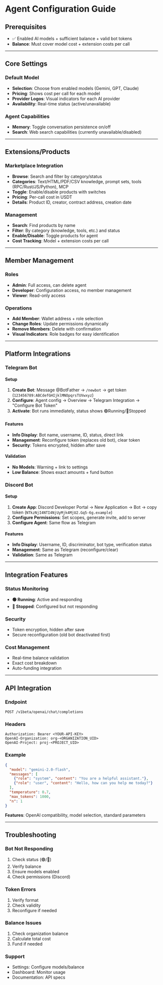# Agent Configuration Guide

## Prerequisites
- ✅ Enabled AI models + sufficient balance + valid bot tokens
- **Balance**: Must cover model cost + extension costs per call

---

## Core Settings

### Default Model
- **Selection**: Choose from enabled models (Gemini, GPT, Claude)
- **Pricing**: Shows cost per call for each model
- **Provider Logos**: Visual indicators for each AI provider
- **Availability**: Real-time status (active/unavailable)

### Agent Capabilities
- **Memory**: Toggle conversation persistence on/off
- **Search**: Web search capabilities (currently unavailable/disabled)

---

## Extensions/Products

### Marketplace Integration
- **Browse**: Search and filter by category/status
- **Categories**: Text/HTML/PDF/CSV knowledge, prompt sets, tools (RPC/Rust/JS/Python), MCP
- **Toggle**: Enable/disable products with switches
- **Pricing**: Per-call cost in USDT
- **Details**: Product ID, creator, contract address, creation date

### Management
- **Search**: Find products by name
- **Filter**: By category (knowledge, tools, etc.) and status
- **Enable/Disable**: Toggle products for agent
- **Cost Tracking**: Model + extension costs per call

---

## Member Management

### Roles
- **Admin**: Full access, can delete agent
- **Developer**: Configuration access, no member management
- **Viewer**: Read-only access

### Operations
- **Add Member**: Wallet address + role selection
- **Change Roles**: Update permissions dynamically
- **Remove Members**: Delete with confirmation
- **Visual Indicators**: Role badges for easy identification

---

## Platform Integrations

### Telegram Bot

#### Setup
1. **Create Bot**: Message @BotFather → `/newbot` → get token (`123456789:ABCdefGHIjklMNOpqrsTUVwxyz`)
2. **Configure**: Agent config → Overview → Telegram Integration → "Configure Bot Token"
3. **Activate**: Bot runs immediately, status shows 🟢Running/🔴Stopped

#### Features
- **Info Display**: Bot name, username, ID, status, direct link
- **Management**: Reconfigure token (replaces old bot), clear token
- **Security**: Tokens encrypted, hidden after save

#### Validation
- **No Models**: Warning + link to settings
- **Low Balance**: Shows exact amounts + fund button

### Discord Bot

#### Setup
1. **Create App**: Discord Developer Portal → New Application → Bot → copy token (`NTkzNjI4NTI4NjUyMjk4MjU2.Gq5-6g.example`)
2. **Configure Permissions**: Set scopes, generate invite, add to server
3. **Configure Agent**: Same flow as Telegram

#### Features
- **Info Display**: Username, ID, discriminator, bot type, verification status
- **Management**: Same as Telegram (reconfigure/clear)
- **Validation**: Same as Telegram

---

## Integration Features

### Status Monitoring
- **🟢 Running**: Active and responding
- **🔴 Stopped**: Configured but not responding

### Security
- Token encryption, hidden after save
- Secure reconfiguration (old bot deactivated first)

### Cost Management
- Real-time balance validation
- Exact cost breakdown
- Auto-funding integration

---

## API Integration

### Endpoint
```
POST /v1beta/openai/chat/completions
```

### Headers
```
Authorization: Bearer <YOUR-API-KEY>
OpenAI-Organization: org-<ORGANIZATION_UID>
OpenAI-Project: proj-<PROJECT_UID>
```

### Example
```json
{
  "model": "gemini-2.0-flash",
  "messages": [
    {"role": "system", "content": "You are a helpful assistant."},
    {"role": "user", "content": "Hello, how can you help me today?"}
  ],
  "temperature": 0.7,
  "max_tokens": 1000,
  "n": 1
}
```

**Features**: OpenAI compatibility, model selection, standard parameters

---

## Troubleshooting

### Bot Not Responding
1. Check status (🟢/🔴)
2. Verify balance
3. Ensure models enabled
4. Check permissions (Discord)

### Token Errors
1. Verify format
2. Check validity
3. Reconfigure if needed

### Balance Issues
1. Check organization balance
2. Calculate total cost
3. Fund if needed

### Support
- Settings: Configure models/balance
- Dashboard: Monitor usage
- Documentation: API specs
